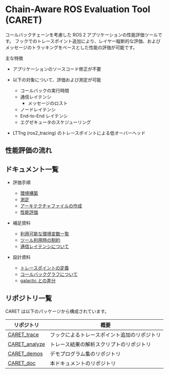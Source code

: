 # Chain-Aware ROS Evaluation Tool (CARET)
コールバックチェーンを考慮した ROS 2 アプリケーションの性能評価ツールです。
フックでのトレースポイント追加により、レイヤー縦断的な評価、およびメッセージのトラッキングをベースとした性能の評価が可能です。

主な特徴

- アプリケーションのソースコード修正が不要

- 以下の対象について、評価および測定が可能
  - コールバックの実行時間
  - 通信レイテンシ
    - メッセージのロスト
  - ノードレイテンシ
  - End-to-End レイテンシ
  - エグゼキュータのスケジューリング

- LTTng (ros2_tracing) のトレースポイントによる低オーバーヘッド



## 性能評価の流れ



## ドキュメント一覧


- 評価手順

  - [環境構築](./setup.md)
  - [測定](./measurement.md)
  - [アーキテクチャファイルの作成](./create_architecture.md)
  - [性能評価](./performance_evaluation.md)
- 補足資料

  - [利用可能な環境変数一覧](./env.md)
  - [ツール利用時の制約](./limits.md)
  - [通信レイテンシについて](./about_communication_latency.md)
- 設計資料

  <!-- - [アーキテクチャ](./architecture.md) -->
  - [トレースポイントの定義](./tracepoint_definition.md)
  - [コールバックグラフについて](./about_callback_graph.md)
  <!-- - [メッセージのトラッキングについて](./about_message_tracking.md) -->
  <!-- - [DDS-layer レイテンシの測定方法](./) -->
  - [galactic との差分](./diff.md)

## リポジトリ一覧

CARET は以下のパッケージから構成されています。

| リポジトリ                                                   | 概要                                         |
| ------------------------------------------------------------ | -------------------------------------------- |
| [CARET_trace](https://github.com/tier4/CARET_trace)          | フックによるトレースポイント追加のリポジトリ |
| [CARET_analyze](https://github.com/tier4/CARET_analyze)      | トレース結果の解析スクリプトのリポジトリ     |
| [CARET_demos](https://github.com/tier4/CARET_demos)          | デモプログラム集のリポジトリ                 |
| [CARET_doc]([CARET_doc](https://github.com/tier4/CARET_doc)) | 本ドキュメントのリポジトリ                   |